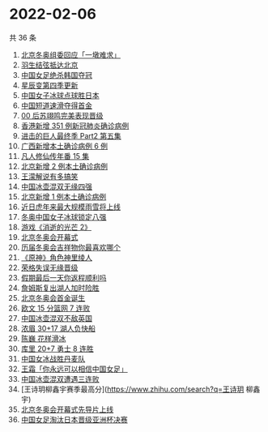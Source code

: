 # 2022-02-06

共 36 条

<!-- BEGIN ZHIHUSEARCH -->
<!-- 最后更新时间 Sun Feb 06 2022 23:10:30 GMT+0800 (China Standard Time) -->
1. [北京冬奥组委回应「一墩难求」](https://www.zhihu.com/search?q=冰墩墩)
1. [羽生结弦抵达北京](https://www.zhihu.com/search?q=羽生结弦)
1. [中国女足绝杀韩国夺冠](https://www.zhihu.com/search?q=中国女足)
1. [星辰变第四季更新](https://www.zhihu.com/search?q=星辰变)
1. [中国女子冰球点球胜日本](https://www.zhihu.com/search?q=冰球)
1. [中国短道速滑夺得首金](https://www.zhihu.com/search?q=短道速滑)
1. [00 后苏翊鸣完美表现晋级](https://www.zhihu.com/search?q=苏翊鸣)
1. [香港新增 351 例新冠肺炎确诊病例](https://www.zhihu.com/search?q=香港疫情)
1. [进击的巨人最终季 Part2 第五集](https://www.zhihu.com/search?q=进击的巨人)
1. [广西新增本土确诊病例 6 例](https://www.zhihu.com/search?q=广西疫情)
1. [凡人修仙传年番 15 集](https://www.zhihu.com/search?q=凡人修仙传)
1. [北京新增 2 例本土确诊病例](https://www.zhihu.com/search?q=北京疫情)
1. [王濛解说有多搞笑](https://www.zhihu.com/search?q=王濛解说)
1. [中国冰壶混双无缘四强](https://www.zhihu.com/search?q=冰壶)
1. [北京新增 1 例本土确诊病例](https://www.zhihu.com/search?q=北京疫情)
1. [近日虎年来最大规模雨雪将上线](https://www.zhihu.com/search?q=虎年最大规模雨雪将上线)
1. [冬奥中国女子冰球锁定八强](https://www.zhihu.com/search?q=冰球)
1. [游戏《消逝的光芒 2》](https://www.zhihu.com/search?q=消逝的光芒2)
1. [北京冬奥会开幕式](https://www.zhihu.com/search?q=冬奥会开幕式)
1. [历届冬奥会吉祥物你最喜欢哪个](https://www.zhihu.com/search?q=冬奥会吉祥物)
1. [《原神》角色神里绫人](https://www.zhihu.com/search?q=原神)
1. [荣格失误无缘晋级](https://www.zhihu.com/search?q=荣格)
1. [假期最后一天你返程顺利吗](https://www.zhihu.com/search?q=返程)
1. [詹姆斯复出湖人加时险胜](https://www.zhihu.com/search?q=湖人)
1. [北京冬奥会首金诞生](https://www.zhihu.com/search?q=越野滑雪)
1. [欧文 15 分篮网 7 连败](https://www.zhihu.com/search?q=篮网)
1. [中国冰壶混双不敌英国](https://www.zhihu.com/search?q=冰壶)
1. [浓眉 30+17 湖人负快船](https://www.zhihu.com/search?q=湖人)
1. [陈巍 花样滑冰](https://www.zhihu.com/search?q=花样滑冰)
1. [库里 20+7 勇士 8 连胜](https://www.zhihu.com/search?q=勇士)
1. [中国女冰战胜丹麦队](https://www.zhihu.com/search?q=冰球)
1. [王霜「你永远可以相信中国女足」](https://www.zhihu.com/search?q=王霜)
1. [中国冰壶混双遭遇三连败](https://www.zhihu.com/search?q=冰壶)
1. [王诗玥柳鑫宇赛季最高分](https://www.zhihu.com/search?q=王诗玥 柳鑫宇)
1. [北京冬奥会开幕式先导片上线](https://www.zhihu.com/search?q=北京冬奥会开幕式先导片)
1. [中国女足淘汰日本晋级亚洲杯决赛](https://www.zhihu.com/search?q=中国女足)
<!-- END ZHIHUSEARCH -->
